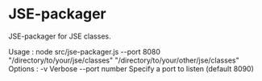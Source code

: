 JSE-packager
============

JSE-packager for JSE classes.

Usage : node src/jse-packager.js --port 8080 "/directory/to/your/jse/classes" "/directory/to/your/other/jse/classes"
Options :
    -v              Verbose
    --port number   Specify a port to listen (default 8090)
